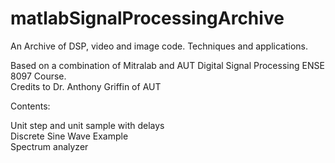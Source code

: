 # matlabSignalProcessingArchive
An Archive of DSP, video and image code. Techniques and applications.

Based on a combination of Mitralab and AUT Digital Signal Processing ENSE 8097 Course.
<br/>Credits to Dr. Anthony Griffin of AUT

Contents:

Unit step and unit sample with delays<br/>Discrete Sine Wave Example<br/>Spectrum analyzer
